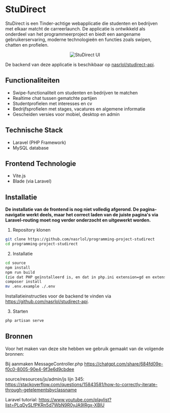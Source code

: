 # StuDirect

StuDirect is een Tinder-achtige webapplicatie die studenten en bedrijven met elkaar matcht de carreerlaunch. 
De applicatie is ontwikkeld als onderdeel van het programmeerproject en biedt een aangename gebruikerservaring, moderne technologieën en functies zoals swipen, chatten en profielen.

<p align="center">
  <img src="https://github.com/user-attachments/assets/8a2230b3-5fd6-4c3a-99ef-2bc7d66b84d1" alt="StuDirect UI">
</p>

De backend van deze applicatie is beschikbaar op [nasrlol/studirect-api](https://github.com/nasrlol/studirect-api).

## Functionaliteiten

- Swipe-functionaliteit om studenten en bedrijven te matchen
- Realtime chat tussen gematchte partijen
- Studentprofielen met interesses en cv
- Bedrijfsprofielen met stages, vacatures en algemene informatie
- Gescheiden versies voor mobiel, desktop en admin

## Technische Stack

- Laravel (PHP Framework)
- MySQL database

## Frontend Technologie

- Vite.js
- Blade (via Laravel)


## Installatie


**De installatie van de frontend is nog niet volledig afgerond. De pagina-navigatie werkt deels, maar het correct laden van de juiste pagina's via Laravel-routing moet nog verder onderzocht en uitgewerkt worden.**

1. Repository klonen

```bash
git clone https://github.com/nasrlol/programming-project-studirect
cd programming-project-studirect
```
2. Installatie

```bash
cd source 
npm install
npm run build
(zie dat PHP geïnstalleerd is, en dat in php.ini extension=gd en extension=fileinfo geïnstalleerd zijn.)
composer install
mv .env.example ./.env
```

Installatieinstructies voor de backend te vinden via https://github.com/nasrlol/studirect-api.

3. Starten
```bash
php artisan serve
```

## Bronnen

Voor het maken van deze site hebben we gebruik gemaakt van de volgende bronnen:

Bij aanmaken MessageController.php
https://chatgpt.com/share/684fd09e-f0c0-8005-90e4-9f3e6d9cbdee

source/resources/js/admin/js lijn 345: 
https://stackoverflow.com/questions/15843581/how-to-correctly-iterate-through-getelementsbyclassname

Laravel tutorial: https://www.youtube.com/playlist?list=PLqDySLfPKRn5d7WbN9R0yJA9IRgx-XBlU